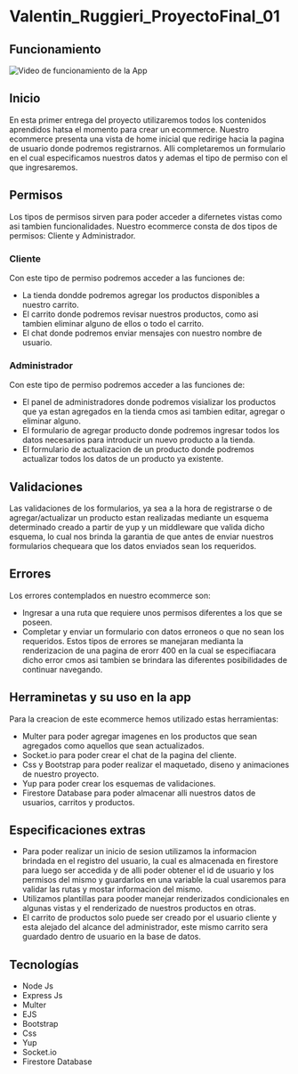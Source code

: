 # Valentin_Ruggieri_ProyectoFinal_01

## Funcionamiento

![Video de funcionamiento de la App](https://media.giphy.com/media/OgKHI1g8jpomp6K9VK/giphy.gif)

## Inicio
En esta primer entrega del proyecto utilizaremos todos los contenidos aprendidos hatsa el momento para crear un ecommerce.
Nuestro ecommerce presenta una vista de home inicial que redirige hacia la pagina de usuario donde podremos registrarnos.
Alli completaremos un formulario en el cual especificamos nuestros datos y ademas el tipo de permiso con el que ingresaremos.

## Permisos
Los tipos de permisos sirven para poder acceder a difernetes vistas como asi tambien funcionalidades.
Nuestro ecommerce consta de dos tipos de permisos: Cliente y Administrador.

### Cliente
Con este tipo de permiso podremos acceder a las funciones de:
 - La tienda dondde podremos agregar los productos disponibles a nuestro carrito.
 - El carrito donde podremos revisar nuestros productos, como asi tambien eliminar alguno de ellos o todo el carrito.
 - El chat donde podremos enviar mensajes con nuestro nombre de usuario.

### Administrador 
Con este tipo de permiso podremos acceder a las funciones de:
 - El panel de administradores donde podremos visializar los productos que ya estan agregados en la tienda cmos asi tambien editar, agregar o eliminar alguno.
 - El formulario de agregar producto donde podremos ingresar todos los datos necesarios para introducir un nuevo producto a la tienda.
 - El formulario de actualizacion de un producto donde podremos actualizar todos los datos de un producto ya existente.

## Validaciones
Las validaciones de los formularios, ya sea a la hora de registrarse o de agregar/actualizar un producto estan realizadas mediante un 
esquema determinado  creado a partir de yup y  un middleware que valida dicho esquema, lo cual nos brinda la garantia de que antes de enviar
nuestros formularios chequeara que los datos enviados sean los requeridos.

## Errores 
Los errores contemplados en nuestro ecommerce son:
 - Ingresar a una ruta que requiere unos permisos diferentes a los que se poseen.
 - Completar y enviar un formulario con datos erroneos o que no sean los requeridos.
 Estos tipos de errores se manejaran medianta la renderizacion de una pagina de erorr 400 en la cual se especifiacara dicho error
 cmos asi tambien se brindara las diferentes posibilidades de continuar navegando.
 
 ## Herraminetas y su uso en la app
 Para la creacion de este ecommerce hemos utilizado estas herramientas:
  - Multer para poder agregar imagenes en los productos que sean agregados como aquellos que sean actualizados.
  - Socket.io para poder crear el chat de la pagina del cliente.
  - Css y Bootstrap para poder realizar el maquetado, diseno y animaciones de nuestro proyecto.
  - Yup para poder crear los esquemas de validaciones.
  - Firestore Database para poder almacenar alli nuestros datos de usuarios, carritos y productos.
 
 ## Especificaciones extras
  - Para poder realizar un inicio de sesion utilizamos la informacion brindada en el registro del usuario, la cual es almacenada en firestore para luego ser accedida y de alli poder obtener el id de usuario y los permisos del mismo y guardarlos en una variable la cual usaremos para validar las rutas y mostar informacion del mismo.
  - Utilizamos plantillas para pooder manejar renderizados condicionales en algunas vistas y el renderizado de nuestros productos en otras.
  - El carrito de productos solo puede ser creado por el usuario cliente y esta alejado del alcance del administrador, este mismo carrito sera guardado dentro de usuario en la base de datos.

## Tecnologías
- Node Js
- Express Js
- Multer
- EJS
- Bootstrap
- Css
- Yup
- Socket.io
- Firestore Database


